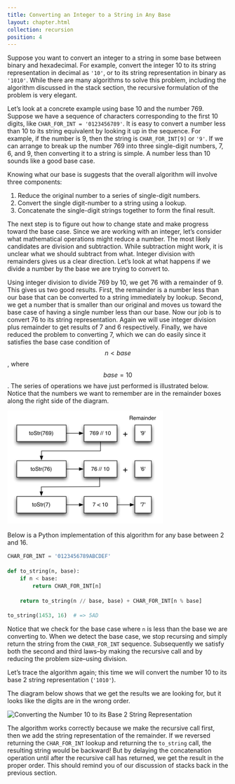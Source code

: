 ```yaml
---
title: Converting an Integer to a String in Any Base
layout: chapter.html
collection: recursion
position: 4
---
```


Suppose you want to convert an integer to a string in some base between
binary and hexadecimal. For example, convert the integer 10 to its
string representation in decimal as `'10'`, or to its string
representation in binary as `'1010'`. While there are many algorithms to
solve this problem, including the algorithm discussed in the stack
section, the recursive formulation of the problem is very elegant.

Let’s look at a concrete example using base 10 and the number 769.
Suppose we have a sequence of characters corresponding to the first 10
digits, like `CHAR_FOR_INT = '0123456789'`. It is easy to convert a number
less than 10 to its string equivalent by looking it up in the sequence.
For example, if the number is 9, then the string is `CHAR_FOR_INT[9]` or
`'9'`. If we can arrange to break up the number 769 into three
single-digit numbers, 7, 6, and 9, then converting it to a string is
simple. A number less than 10 sounds like a good base case.

Knowing what our base is suggests that the overall algorithm will
involve three components:

1.  Reduce the original number to a series of single-digit numbers.
2.  Convert the single digit-number to a string using a lookup.
3.  Concatenate the single-digit strings together to form the
    final result.

The next step is to figure out how to change state and make progress
toward the base case. Since we are working with an integer, let’s
consider what mathematical operations might reduce a number. The most
likely candidates are division and subtraction. While subtraction might
work, it is unclear what we should subtract from what. Integer division
with remainders gives us a clear direction. Let’s look at what happens
if we divide a number by the base we are trying to convert to.

Using integer division to divide 769 by 10, we get 76 with a remainder
of 9. This gives us two good results. First, the remainder is a number
less than our base that can be converted to a string immediately by
lookup. Second, we get a number that is smaller than our original and
moves us toward the base case of having a single number less than our
base. Now our job is to convert 76 to its string representation. Again
we will use integer division plus remainder to get results of 7 and 6
respectively. Finally, we have reduced the problem to converting 7,
which we can do easily since it satisfies the base case condition of
$$n < base$$, where $$base = 10$$. The series of operations we have just
performed is illustrated below. Notice that the
numbers we want to remember are in the remainder boxes along the right
side of the diagram.

![Converting an Integer to a String in Base 10](figures/to-string-base-10.png)


Below is a Python implementation of this algorithm for any base between 2 and 16.

```python
CHAR_FOR_INT = '0123456789ABCDEF'

def to_string(n, base):
    if n < base:
        return CHAR_FOR_INT[n]

    return to_string(n // base, base) + CHAR_FOR_INT[n % base]

to_string(1453, 16)  # => 5AD
```

Notice that we check for the base case where `n` is less than
the base we are converting to. When we detect the base case, we stop
recursing and simply return the string from the `CHAR_FOR_INT`
sequence. Subsequently we satisfy both the second and third laws–by making
the recursive call and by reducing the problem size–using division.

Let’s trace the algorithm again; this time we will convert the number 10
to its base 2 string representation (`'1010'`).

The diagram below shows that we get the results we are
looking for, but it looks like the digits are in the wrong order.


![Converting the Number 10 to its Base 2 String
Representation](figures/to-string-base-2.png)

The
algorithm works correctly because we make the recursive call first, then we add the string representation of the remainder. If we
reversed returning the `CHAR_FOR_INT` lookup and returning the `to_string`
call, the resulting string would be backward! But by delaying the
concatenation operation until after the recursive call has returned, we
get the result in the proper order. This should remind you of our
discussion of stacks back in the previous section.
